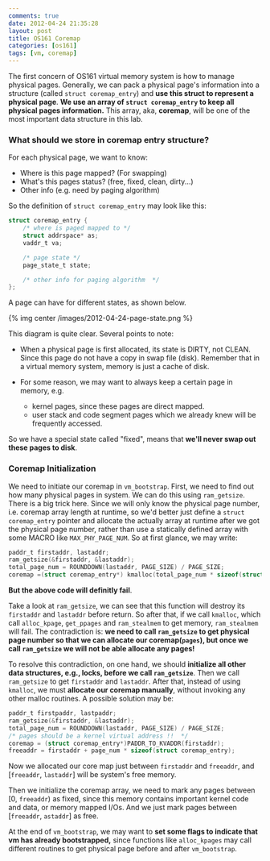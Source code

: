 ```yaml
---
comments: true
date: 2012-04-24 21:35:28
layout: post
title: OS161 Coremap
categories: [os161]
tags: [vm, coremap]
---
```


The first concern of OS161 virtual memory system is how to manage physical
pages. Generally, we can pack a physical page's information into a structure
(called `struct coremap_entry`) and **use this struct to represent a physical page**. 
**We use an array of `struct coremap_entry` to keep all physical pages information.** 
This array, aka, **coremap**, will be one of the most important data structure in this lab.

<!-- more -->

### What should we store in coremap entry structure?

For each physical page, we want to know:

 - Where is this page mapped? (For swapping)
 - What's this pages status? (free, fixed, clean, dirty...)
 - Other info (e.g. need by paging algorithm)

So the definition of `struct coremap_entry` may look like this:

```c
struct coremap_entry { 
    /* where is paged mapped to */
    struct addrspace* as; 
    vaddr_t va;

    /* page state */ 
    page_state_t state;

    /* other info for paging algorithm  */
};
```

A page can have for different states, as shown below.

{% img center /images/2012-04-24-page-state.png %}

This diagram is quite clear. Several points to note:

 - When a physical page is first allocated, its state is DIRTY, not CLEAN. Since this
 page do not have a copy in swap file (disk). Remember that in a virtual memory
 system, memory is just a cache of disk.

 - For some reason, we may want to always keep a certain page in memory, e.g.
    - kernel pages, since these pages are direct mapped.
    - user stack and code segment pages which we already knew will be frequently accessed. 

  So we have a special state called "fixed", means that **we'll never swap out these 
  pages to disk**.


### Coremap Initialization

We need to initiate our coremap in `vm_bootstrap`. First, we need to find out
how many physical pages in system. We can do this using `ram_getsize`. There
is a big trick here. Since we will only know the physical page number, i.e.
coremap array length at runtime, so we'd better just define a `struct coremap_entry`
pointer and allocate the actually array at runtime after we got the physical
page number, rather than use a statically defined array with some MACRO like
`MAX_PHY_PAGE_NUM`. So at first glance, we may write:

```c
paddr_t firstaddr, lastaddr; 
ram_getsize(&firstaddr, &lastaddr); 
total_page_num = ROUNDDOWN(lastaddr, PAGE_SIZE) / PAGE_SIZE; 
coremap =(struct coremap_entry*) kmalloc(total_page_num * sizeof(struct coremap_entry)); 
```

**But the above code will definitly fail**. 


Take a look at `ram_getsize`,
we can see that this function will destroy its `firstaddr` and `lastaddr`
before return. So after that, if we call `kmalloc`, which call `alloc_kpage`,
`get_ppages` and `ram_stealmem` to get memory, `ram_stealmem` will fail. The
contradiction is: **we need to call `ram_getsize` to get physical page number
so that we can allocate our coremap(`pages`), but once we call `ram_getsize` we
will not be able allocate any pages!**

To resolve this contradiction, on one hand, we should **initialize all other
data structures, e.g., locks, before we call `ram_getsize`**. Then we call
`ram_getsize` to get `firstaddr` and `lastaddr`. After that, instead of using
`kmalloc`, we must **allocate our coremap manually**, without invoking any
other malloc routines. A possible solution may be:

```c
paddr_t firstpaddr, lastpaddr;
ram_getsize(&firstaddr, &lastaddr); 
total_page_num = ROUNDDOWN(lastaddr, PAGE_SIZE) / PAGE_SIZE; 
/* pages should be a kernel virtual address !!  */
coremap = (struct coremap_entry*)PADDR_TO_KVADDR(firstaddr); 
freeaddr = firstaddr + page_num * sizeof(struct coremap_entry); 
```

Now we allocated our core map just between `firstaddr` and `freeaddr`, and
[`freeaddr`, `lastaddr`] will be system's free memory.

Then we initialize the coremap array, we need to mark any pages between [0,
`freeaddr`) as fixed, since this memory contains important kernel code and
data, or memory mapped I/Os. And we just mark pages between [`freeaddr`,
`astaddr`] as free.

At the end of `vm_bootstrap`, we may want to **set some flags to indicate that
vm has already bootstrapped,** since functions like `alloc_kpages` may call
different routines to get physical page before and after `vm_bootstrap`.
